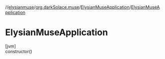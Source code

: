 //[elysianmuse](../../../index.md)/[org.darkSolace.muse](../index.md)/[ElysianMuseApplication](index.md)/[ElysianMuseApplication](-elysian-muse-application.md)

# ElysianMuseApplication

[jvm]\
constructor()
